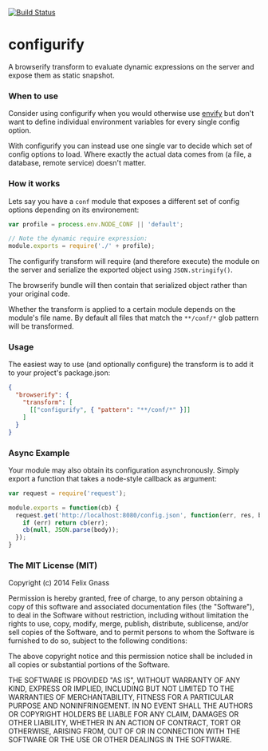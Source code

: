 [![Build Status](https://travis-ci.org/fgnass/configurify.svg)](https://travis-ci.org/fgnass/configurify)

# configurify

A browserify transform to evaluate dynamic expressions on the server and expose
them as static snapshot.

### When to use

Consider using configurify when you would otherwise use
[envify](https://www.npmjs.org/package/envify) but don't want to define
individual environment variables for every single config option.

With configurify you can instead use one single var to decide which set of
config options to load. Where exactly the actual data comes from (a file,
a database, remote service) doesn't matter.

### How it works

Lets say you have a `conf` module that exposes a different set of config
options depending on its environement:

```js
var profile = process.env.NODE_CONF || 'default';

// Note the dynamic require expression:
module.exports = require('./' + profile);
```

The configurify transform will require (and therefore execute) the module on the
server and serialize the exported object using `JSON.stringify()`.

The browserify bundle will then contain that serialized object rather than your
original code.

Whether the transform is applied to a certain module depends on the module's
file name. By default all files that match the `**/conf/*` glob pattern will be
transformed.

### Usage

The easiest way to use (and optionally configure) the transform is to add it to
your project's package.json:

```json
{
  "browserify": {
    "transform": [
      [["configurify", { "pattern": "**/conf/*" }]]
    ]
  }
}
```

### Async Example

Your module may also obtain its configuration asynchronously. Simply export a
function that takes a node-style callback as argument:

```js
var request = require('request');

module.exports = function(cb) {
  request.get('http://localhost:8080/config.json', function(err, res, body) {
    if (err) return cb(err);
    cb(null, JSON.parse(body));
  });
}
```

### The MIT License (MIT)

Copyright (c) 2014 Felix Gnass

Permission is hereby granted, free of charge, to any person obtaining a copy
of this software and associated documentation files (the "Software"), to deal
in the Software without restriction, including without limitation the rights
to use, copy, modify, merge, publish, distribute, sublicense, and/or sell
copies of the Software, and to permit persons to whom the Software is
furnished to do so, subject to the following conditions:

The above copyright notice and this permission notice shall be included in
all copies or substantial portions of the Software.

THE SOFTWARE IS PROVIDED "AS IS", WITHOUT WARRANTY OF ANY KIND, EXPRESS OR
IMPLIED, INCLUDING BUT NOT LIMITED TO THE WARRANTIES OF MERCHANTABILITY,
FITNESS FOR A PARTICULAR PURPOSE AND NONINFRINGEMENT. IN NO EVENT SHALL THE
AUTHORS OR COPYRIGHT HOLDERS BE LIABLE FOR ANY CLAIM, DAMAGES OR OTHER
LIABILITY, WHETHER IN AN ACTION OF CONTRACT, TORT OR OTHERWISE, ARISING FROM,
OUT OF OR IN CONNECTION WITH THE SOFTWARE OR THE USE OR OTHER DEALINGS IN
THE SOFTWARE.
